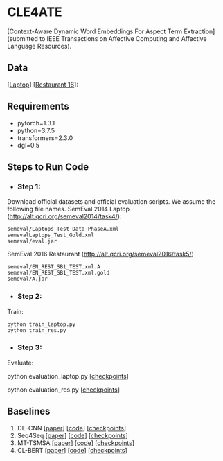 # CLE4ATE
[Context-Aware Dynamic Word Embeddings For
Aspect Term Extraction](submitted to IEEE Transactions on Affective Computing and Affective Language Resources). 

## Data
[[Laptop](https://github.com/leekum2018/CLE4ATE/tree/main/Laptops_flat)]
[[Restaurant 16](https://github.com/leekum2018/CLE4ATE/tree/main/Restaurants16_flat)]:

## Requirements
* pytorch=1.3.1
* python=3.7.5
* transformers=2.3.0
* dgl=0.5

## Steps to Run Code
- ### Step 1: 
Download official datasets and official evaluation scripts.
We assume the following file names.
SemEval 2014 Laptop (http://alt.qcri.org/semeval2014/task4/):
```
semeval/Laptops_Test_Data_PhaseA.xml
semevalLaptops_Test_Gold.xml
semeval/eval.jar
```
SemEval 2016 Restaurant (http://alt.qcri.org/semeval2016/task5/)
```
semeval/EN_REST_SB1_TEST.xml.A
semeval/EN_REST_SB1_TEST.xml.gold
semeval/A.jar
```

- ### Step 2: 
Train:
```
python train_laptop.py 
python train_res.py
```

- ### Step 3: 
Evaluate:

python evaluation_laptop.py [[checkpoints](https://drive.google.com/file/d/14AI4cA1jk5Ifa9RERw7f-kAOpOxHVBA7/view?usp=share_link)]

python evaluation_res.py [[checkpoints](https://drive.google.com/file/d/1AUnm_bOgVSXX-Y78Nw-0o0NYZ5L0dbg-/view?usp=sharing)]




## Baselines 

1. DE-CNN [[paper](https://github.com/leekum2018/CLE4ATE/tree/main/Laptops_flat)] [[code](https://github.com/leekum2018/CLE4ATE/tree/main/Laptops_flat)] [[checkpoints](https://github.com/leekum2018/CLE4ATE/tree/main/Laptops_flat)]
2. Seq4Seq [[paper](https://github.com/leekum2018/CLE4ATE/tree/main/Laptops_flat)] [[code](https://github.com/leekum2018/CLE4ATE/tree/main/Laptops_flat)] [[checkpoints](https://github.com/leekum2018/CLE4ATE/tree/main/Laptops_flat)]
3. MT-TSMSA [[paper](https://github.com/leekum2018/CLE4ATE/tree/main/Laptops_flat)] [[code](https://github.com/leekum2018/CLE4ATE/tree/main/Laptops_flat)] [[checkpoints](https://github.com/leekum2018/CLE4ATE/tree/main/Laptops_flat)]
4. CL-BERT [[paper](https://github.com/leekum2018/CLE4ATE/tree/main/Laptops_flat)] [[code](https://github.com/leekum2018/CLE4ATE/tree/main/Laptops_flat)] [[checkpoints](https://github.com/leekum2018/CLE4ATE/tree/main/Laptops_flat)]
